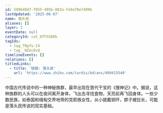 ```yaml
---
id: 599640d7-f055-495b-883a-fe9a70e7499b
lastUpdated: '2025-06-07'
name: 落头民
aliases: []
layer: 3
eventDate: null
categoryId: cat_OfFSSbRb
tagIds:
  - tag_TRpfu-I4
  - tag__NZec6vQ
timelineEvents: []
relations: []
titledLinks:
  - title: '链接: 落头民'
    url: 'https://www.zhihu.com/tardis/bd/ans/409415540'
---
```

中国古代传说中的一种神秘族群，最早出现在晋代干宝的《搜神记》中。据说，这种族群的人头可以在夜间离开身体，飞出去寻找食物，天亮前再飞回身体。一些少数民族，如泰国和缅甸交界地带的克耶族女性，从小就戴铜环，脖子被拉长，可能是落头民传说的现实基础。
